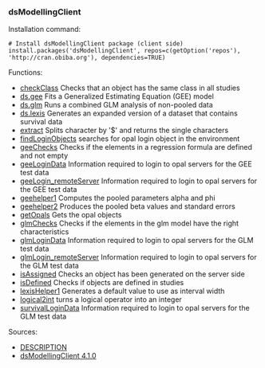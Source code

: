 

### dsModellingClient

Installation command:

	# Install dsModellingClient package (client side)
	install.packages('dsModellingClient', repos=c(getOption('repos'), 'http://cran.obiba.org'), dependencies=TRUE)

Functions:


* [checkClass](checkClass.html) Checks that an object has the same class in all studies
* [ds.gee](ds.gee.html) Fits a Generalized Estimating Equation (GEE) model
* [ds.glm](ds.glm.html) Runs a combined GLM analysis of non-pooled data
* [ds.lexis](ds.lexis.html) Generates an expanded version of a dataset that contains survival data
* [extract](extract.html) Splits character by '$' and returns the single characters
* [findLoginObjects](findLoginObjects.html) searches for opal login object in the environment
* [geeChecks](geeChecks.html) Checks if the elements in a regression formula are defined and not empty
* [geeLoginData](geeLoginData.html) Information required to login to opal servers for the GEE test data
* [geeLogin_remoteServer](geeLogin_remoteServer.html) Information required to login to opal servers for the GEE test data
* [geehelper1](geehelper1.html) Computes the pooled parameters alpha and phi
* [geehelper2](geehelper2.html) Produces the pooled beta values and standard errors
* [getOpals](getOpals.html) Gets the opal objects
* [glmChecks](glmChecks.html) Checks if the elements in the glm model have the right characteristics
* [glmLoginData](glmLoginData.html) Information required to login to opal servers for the GLM test data
* [glmLogin_remoteServer](glmLogin_remoteServer.html) Information required to login to opal servers for the GLM test data
* [isAssigned](isAssigned.html) Checks an object has been generated on the server side
* [isDefined](isDefined.html) Checks if objects are defined in studies
* [lexisHelper1](lexisHelper1.html) Generates a default value to use as interval width
* [logical2int](logical2int.html) turns a logical operator into an integer
* [survivalLoginData](survivalLoginData.html) Information required to login to opal servers for the GLM test data

Sources:

* [DESCRIPTION](https://raw.github.com/datashield/dsModellingClient/4.1.0/DESCRIPTION)
* [dsModellingClient 4.1.0](https://github.com/datashield/dsModellingClient/tree/4.1.0)
